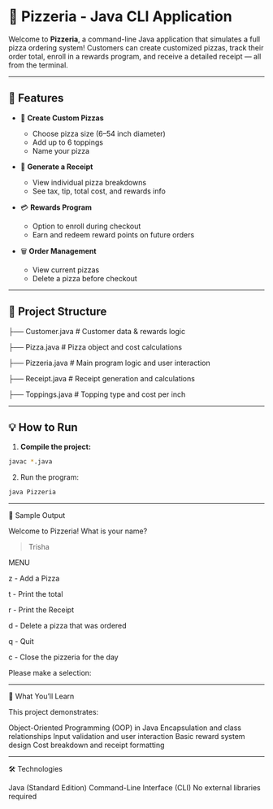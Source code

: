 # 🍕 Pizzeria - Java CLI Application

Welcome to **Pizzeria**, a command-line Java application that simulates a full pizza ordering system! Customers can create customized pizzas, track their order total, enroll in a rewards program, and receive a detailed receipt — all from the terminal.

---

## 🚀 Features

- 🍕 **Create Custom Pizzas**  
  - Choose pizza size (6–54 inch diameter)  
  - Add up to 6 toppings  
  - Name your pizza

- 🧾 **Generate a Receipt**  
  - View individual pizza breakdowns  
  - See tax, tip, total cost, and rewards info

- 💳 **Rewards Program**  
  - Option to enroll during checkout  
  - Earn and redeem reward points on future orders

- 🗑️ **Order Management**  
  - View current pizzas  
  - Delete a pizza before checkout

---

## 📁 Project Structure

├── Customer.java # Customer data & rewards logic

├── Pizza.java # Pizza object and cost calculations

├── Pizzeria.java # Main program logic and user interaction

├── Receipt.java # Receipt generation and calculations

├── Toppings.java # Topping type and cost per inch

---

## 💡 How to Run

1. **Compile the project:**

```bash
javac *.java
```

2. Run the program:

```bash
java Pizzeria
```

---

📸 Sample Output

Welcome to Pizzeria!
What is your name?
> Trisha

MENU

z - Add a Pizza

t - Print the total

r - Print the Receipt

d - Delete a pizza that was ordered

q - Quit

c - Close the pizzeria for the day

Please make a selection:

---

🧠 What You’ll Learn

This project demonstrates:

Object-Oriented Programming (OOP) in Java
Encapsulation and class relationships
Input validation and user interaction
Basic reward system design
Cost breakdown and receipt formatting

---

🛠️ Technologies

Java (Standard Edition)
Command-Line Interface (CLI)
No external libraries required

